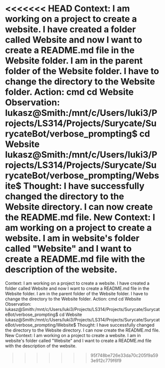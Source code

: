 <<<<<<< HEAD
Context:
I am working on a project to create a website. I have created a folder called Website and now I want to create a README.md file in the Website folder. I am in the parent folder of the Website folder. I have to change the directory to the Website folder.
Action:
cmd cd Website
Observation:
lukasz@Smith:/mnt/c/Users/luki3/Projects/LS314/Projects/Surycate/SurycateBot/verbose_prompting$ cd Website
lukasz@Smith:/mnt/c/Users/luki3/Projects/LS314/Projects/Surycate/SurycateBot/verbose_prompting/Website$
Thought:
I have successfully changed the directory to the Website directory. I can now create the README.md file.
New Context:
I am working on a project to create a website. I am in website's folder called "Website" and I want to create a README.md file with the description of the website.
=======
Context:
I am working on a project to create a website. I have created a folder called Website and now I want to create a README.md file in the Website folder. I am in the parent folder of the Website folder. I have to change the directory to the Website folder.
Action:
cmd cd Website
Observation:
lukasz@Smith:/mnt/c/Users/luki3/Projects/LS314/Projects/Surycate/SurycateBot/verbose_prompting$ cd Website
lukasz@Smith:/mnt/c/Users/luki3/Projects/LS314/Projects/Surycate/SurycateBot/verbose_prompting/Website$
Thought:
I have successfully changed the directory to the Website directory. I can now create the README.md file.
New Context:
I am working on a project to create a website. I am in website's folder called "Website" and I want to create a README.md file with the description of the website.
>>>>>>> 95f748be726e33da70c205f9a593e912c779f6f9

